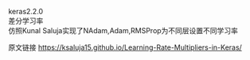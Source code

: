 keras2.2.0
<br>
差分学习率
<br>
仿照Kunal Saluja实现了NAdam,Adam,RMSProp为不同层设置不同学习率
<br>

原文链接
https://ksaluja15.github.io/Learning-Rate-Multipliers-in-Keras/


